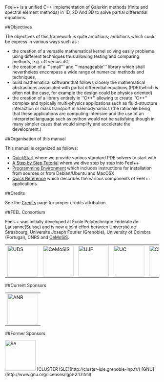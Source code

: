 
Feel++ is a unified C++ implementation of Galerkin methods (finite and
spectral element methods) in 1D, 2D And 3D to solve partial
differential equations.   

##Objectives

The objectives of this framework is quite ambitious; ambitions which
could be express in various ways such as :   
- the creation of a versatile mathematical kernel solving easily
  problems using different techniques thus allowing testing and
  comparing methods, e.g. cG versus dG,   
- the creation of a '''small''' and '''manageable''' library which
  shall nevertheless encompass a wide range of numerical methods and
  techniques,   
- build mathematical software that follows closely the mathematical
 abstractions associated with partial differential equations
 (PDE)(which is often not the case, for example the design
 could be physics oriented)  
- the creation of a library entirely in ''C++'' allowing to create
 ''C++'' complex and typically multi-physics applications such as
 fluid-structure interaction or mass transport in
 haemodynamics (the rationale being that these applications
 are computing intensive and the use of an interpreted language such
 as python would not be satisfying though in many simpler cases that
 would simplify and accelerate the development.)   
 
##Organisation of this manual

This manual is organized as follows:   
- [QuickStart](http://www.feelpp.org/docs/master/GettingStarted.html) where we provide various standard PDE solvers to start
  with   
-  [A Step by Step Tutorial](http://www.feelpp.org/docs/master/Tutorial.html) where we dive step by step into Feel++   
-  [Programming Environment](http://www.feelpp.org/docs/master/ProgEnv.html) which includes instructions for installation from sources or
  from Debian/Ubuntu and MacOSX   
-  [Quick Reference](http://www.feelpp.org/docs/master/QuickRef.html) which describes the various components of Feel++ applications   

##Credits

See the [Credits](http://www.feelpp.org/docs/master/Credits.html) page for proper credits attribution.   

##FEEL Consortium

Feel++ was initially developed at École Polytechnique Fédérale de
Lausanne(Suisse) and is now a joint effort between Université de
Strasbourg, Université Joseph Fourier (Grenoble), University of
Coimbra (Portugal), CNRS and [CeMoSiS](http://www.cemosis.fr/).   

<center>
<table border=0px">
<tr>
  <td><a href="http://www.unistra.fr/"><img alt="UDS" src="https://github.com/wkyoshe/feelpp/blob/develop/doc/api/pngs/logos/logo_uds.png" width="100"/></a></td>
  <td><a href="http://www.cemosis.fr/"><img alt="CeMoSiS" src="https://github.com/wkyoshe/feelpp/blob/develop/doc/api/pngs/logos/logo_cemosis.png" width="100"/></a></td>
  <td><a href="http://www.ujf-grenoble.fr/"><img alt="UJF" src="https://github.com/wkyoshe/feelpp/blob/develop/doc/api/pngs/logos/logo_ujf.jpg" width="100"/></a></td>
  <td><a href="http://www.uc.pt/"><img alt="UC" src="https://github.com/wkyoshe/feelpp/blob/develop/doc/api/pngs/logos/logo_uc.png" width="100"/></a></td>
  <td><a href="http://www.cnrs.fr/"><img alt="CNRS" src="https://github.com/wkyoshe/feelpp/blob/develop/doc/api/pngs/logos/logo_cnrs.png" width="100"/></a></td>
  <td><a href="http://www.imati.cnr.it/"><img alt="IMATI" src="https://github.com/wkyoshe/feelpp/blob/develop/doc/api/pngs/logos/logo_imati.jpg" width="100"/></a></td>
</tr>
</table>
</center>
 

##Current Sponsors   
<center>
<table border=0px">
<tr>
  <td><a href="http://www.agence-nationale-recherche.fr/ "><img alt="ANR" src="https://github.com/wkyoshe/feelpp/blob/develop/doc/api/pngs/logos/logo_anr.png" width="100"/></a></td>
</tr>
</table>
</center>  

##Former Sponsors   
<td><a href="http://www.rhonealpes.fr/ "><img alt="RA" src="https://github.com/wkyoshe/feelpp/blob/master/doc/api/pngs/logos/logo_ra.png" width="100"/></a></td>   [CLUSTER ISLE](http://cluster-isle.grenoble-inp.fr/)   
[GNU](http://www.gnu.org/licenses/lgpl-2.1.html)

